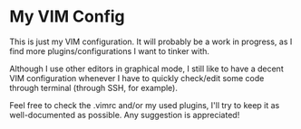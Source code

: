 My VIM Config
=============

This is just my VIM configuration. It will probably be a work in progress, as I find more plugins/configurations I want to tinker with.

Although I use other editors in graphical mode, I still like to have a decent VIM configuration whenever I have to quickly check/edit some code through terminal (through SSH, for example).

Feel free to check the .vimrc and/or my used plugins, I'll try to keep it as well-documented as possible. Any suggestion is appreciated!
